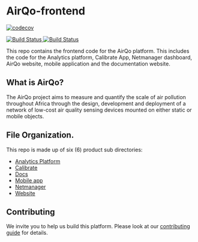 # AirQo-frontend

[![codecov](https://codecov.io/gh/airqo-platform/AirQo-frontend/graph/badge.svg?token=LsBcFL42rz)](https://codecov.io/gh/airqo-platform/AirQo-frontend)

<a href="https://github.com/airqo-platform/AirQo-frontend/actions">
<img src="https://github.com/airqo-platform/AirQo-frontend/workflows/mobile-app-code-tests/badge.svg" alt="Build Status">
</a>

<a href="https://github.com/airqo-platform/AirQo-frontend/actions">
<img src="https://github.com/airqo-platform/AirQo-frontend/workflows/mobile-app-code-analysis/badge.svg" alt="Build Status">
</a>

This repo contains the frontend code for the AirQo platform. This includes the code for the Analytics platform, Calibrate App, Netmanager dashboard, AirQo website, mobile application and the documentation website.

## What is AirQo?

The AirQo project aims to measure and quantify the scale of air pollution throughout Africa through the design, development and deployment of a network of low-cost air quality sensing devices mounted on either static or mobile objects.

## File Organization.

This repo is made up of six (6) product sub directories:

- [Analytics Platform](/platform/)
- [Calibrate](/calibrate/)
- [Docs](/docs/)
- [Mobile app](/mobile/)
- [Netmanager](/netmanager/)
- [Website](/website/)

## Contributing

We invite you to help us build this platform. Please look at our [contributing guide](/CONTRIBUTING.md) for details.
